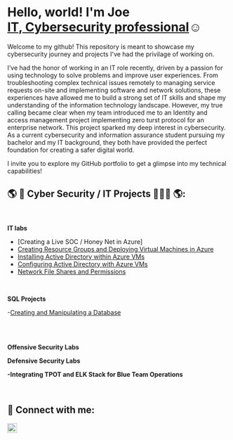 <h1>Hello, world! I'm Joe <br/><a href="https://www.linkedin.com/in/josephbrides">IT, Cybersecurity professional</a>☺<a href="https://www.linkedin.com/in/josephbrides"></a></h1>

Welcome to my github! This repository is meant to showcase my cybersecurity journey and projects I've had the privilage of working on.

I’ve had the honor of working in an IT role recently, driven by a passion for using technology to solve problems and improve user experiences. From troubleshooting complex technical issues remotely to managing service requests on-site and implementing software and network solutions, these experiences have allowed me to build a strong set of IT skills and shape my understanding of the information technology landscape. However, my true calling became clear when my team introduced me to an Identity and access management project implementing zero turst protocol for an enterprise network. This project sparked my deep interest in cybersecurity. As a current cybersecurity and information assurance student pursuing my bachelor and my IT background, they both have provided the perfect foundation for creating a safer digital world.

I invite you to explore my GitHub portfolio to get a glimpse into my technical capabilities!


<h2> 🌎 🔐 Cyber Security / IT Projects 👨🏻‍💻 🌎:</h2>
<br />

<b>IT labs</b>
  - [Creating a Live SOC / Honey Net in Azure]
  - [Creating Resource Groups and Deploying Virtual Machines in Azure](https://github.com/JosephBrides/Auzre-VMs-and-Resource-Groups)
  - [Installing Active Directory within Azure VMs](https://github.com/JosephBrides/Active-Directory-Install/tree/main)
   - [Configuring Active Directory with Azure VMs](https://github.com/JosephBrides/Configuring-Active-Directory-with-Azure-VMs/tree/main)
 - [Network File Shares and Permissions](https://github.com/JosephBrides/File-Share-and-Perms)

 <br />

<b>SQL Projects</b>

  -[Creating and Manipulating a Database](https://github.com/JosephBrides/Creating-Manipulating-a-Database)

 <br />

 <br />

<b>Offensive Security Labs
 
<b>Defensive Security Labs</b>

-Integrating TPOT and ELK Stack for Blue Team Operations

 <br />

<h2> 🤳 Connect with me:</h2>



[<img align="left" alt="josephbrides | LinkedIn" width="22px" src="https://cdn.jsdelivr.net/npm/simple-icons@v3/icons/linkedin.svg" />][linkedin]


[linkedin]: https://linkedin.com/in/josephbrides

<!--

Here are some ideas to get you started:

- 🔭 I’m currently working on ...


